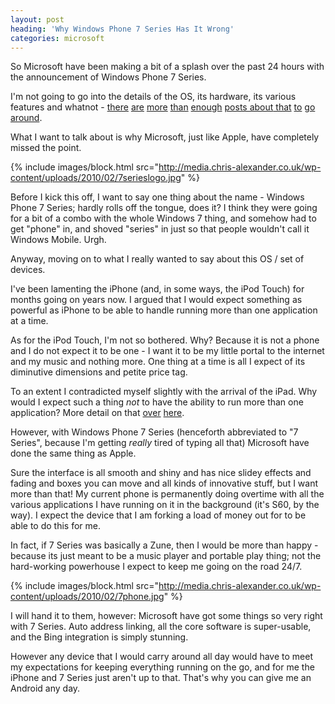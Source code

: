 ```yaml
---
layout: post
heading: 'Why Windows Phone 7 Series Has It Wrong'
categories: microsoft
---
```


So Microsoft have been making a bit of a splash over the past 24 hours with the announcement of Windows Phone 7 Series.

I'm not going to go into the details of the OS, its hardware, its various features and whatnot - [there](http://www.engadget.com/2010/02/15/windows-phone-7-series-is-official-and-microsoft-is-playing-to/) [are](http://www.crunchgear.com/2010/02/15/windows-phone-7-series-our-take/) [more](http://blogs.msdn.com/stevecla01/archive/2010/02/15/windows-phone-7-series-video.aspx) [than](http://news.cnet.com/2300-13860_3-10002443.html?part=rss&amp;subj=news&amp;tag=2547-1_3-0-20) [enough](http://techcrunch.com/2010/02/15/hands-on-video-windows-phone-7-series-in-action/?utm_source=feedburner&amp;utm_medium=feed&amp;utm_campaign=Feed:+Techcrunch+(TechCrunch)) [posts about](http://blogs.msdn.com/stevecla01/archive/2010/02/15/windows-phone-series-7-breaks-cover.aspx)[ that](http://thenextweb.com/mobile/2010/02/15/microsoft-unveils-windows-phone/?utm_source=feedburner&amp;utm_medium=feed&amp;utm_campaign=Feed:+TheNextWeb+(The+Next+Web)) [to](http://news.bbc.co.uk/1/hi/technology/8515915.stm) [go](http://www.engadget.com/2010/02/15/microsoft-offers-up-lengthy-windows-phone-7-series-video-walkthr/) [around](http://www.engadget.com/2010/02/15/windows-phone-7-series-hands-on-and-impressions/).

What I want to talk about is why Microsoft, just like Apple, have completely missed the point.

{% include images/block.html src="http://media.chris-alexander.co.uk/wp-content/uploads/2010/02/7serieslogo.jpg" %}

Before I kick this off, I want to say one thing about the name - Windows Phone 7 Series; hardly rolls off the tongue, does it? I think they were going for a bit of a combo with the whole Windows 7 thing, and somehow had to get "phone" in, and shoved "series" in just so that people wouldn't call it Windows Mobile. Urgh.

Anyway, moving on to what I really wanted to say about this OS / set of devices.

I've been lamenting the iPhone (and, in some ways, the iPod Touch) for months going on years now. I argued that I would expect something as powerful as iPhone to be able to handle running more than one application at a time.

As for the iPod Touch, I'm not so bothered. Why? Because it is not a phone and I do not expect it to be one - I want it to be my little portal to the internet and my music and nothing more. One thing at a time is all I expect of its diminutive dimensions and petite price tag.

To an extent I contradicted myself slightly with the arrival of the iPad. Why would I expect such a thing *not* to have the ability to run more than one application? More detail on that [over](/2280) [here](/2301).

However, with Windows Phone 7 Series (henceforth abbreviated to "7 Series", because I'm getting *really* tired of typing all that) Microsoft have done the same thing as Apple.

Sure the interface is all smooth and shiny and has nice slidey effects and fading and boxes you can move and all kinds of innovative stuff, but I want more than that! My current phone is permanently doing overtime with all the various applications I have running on it in the background (it's S60, by the way). I expect the device that I am forking a load of money out for to be able to do this for me.

In fact, if 7 Series was basically a Zune, then I would be more than happy - because its just meant to be a music player and portable play thing; not the hard-working powerhouse I expect to keep me going on the road 24/7.

{% include images/block.html src="http://media.chris-alexander.co.uk/wp-content/uploads/2010/02/7phone.jpg" %}

I will hand it to them, however: Microsoft have got some things so very right with 7 Series. Auto address linking, all the core software is super-usable, and the Bing integration is simply stunning.

However any device that I would carry around all day would have to meet my expectations for keeping everything running on the go, and for me the iPhone and 7 Series just aren't up to that. That's why you can give me an Android any day.